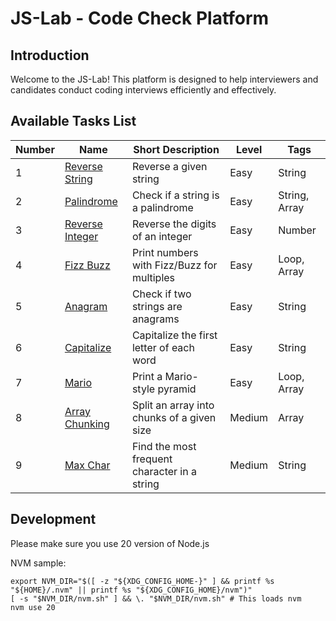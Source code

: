 # JS-Lab - Code Check Platform

## Introduction

Welcome to the JS-Lab! This platform is designed to help interviewers and candidates conduct coding interviews efficiently and effectively.

## Available Tasks List

Number | Name                                                                     | Short Description                            | Level  | Tags
------ | ------------------------------------------------------------------------ | -------------------------------------------- | ------ | -------------
1      | [Reverse String](https://js-laboratory.vercel.app/task/reverse-string)   | Reverse a given string                       | Easy   | String
2      | [Palindrome](https://js-laboratory.vercel.app/task/palindrome)           | Check if a string is a palindrome            | Easy   | String, Array
3      | [Reverse Integer](https://js-laboratory.vercel.app/task/reverse-integer) | Reverse the digits of an integer             | Easy   | Number
4      | [Fizz Buzz](https://js-laboratory.vercel.app/task/fizz-buzz)             | Print numbers with Fizz/Buzz for multiples   | Easy   | Loop, Array
5      | [Anagram](https://js-laboratory.vercel.app/task/anagram)                 | Check if two strings are anagrams            | Easy   | String
6      | [Capitalize](https://js-laboratory.vercel.app/task/capitalize)           | Capitalize the first letter of each word     | Easy   | String
7      | [Mario](https://js-laboratory.vercel.app/task/mario)                     | Print a Mario-style pyramid                  | Easy   | Loop, Array
8      | [Array Chunking](https://js-laboratory.vercel.app/task/chank)            | Split an array into chunks of a given size   | Medium | Array
9      | [Max Char](https://js-laboratory.vercel.app/task/maxchar)                | Find the most frequent character in a string | Medium | String

## Development

Please make sure you use 20 version of Node.js

NVM sample:

```
export NVM_DIR="$([ -z "${XDG_CONFIG_HOME-}" ] && printf %s "${HOME}/.nvm" || printf %s "${XDG_CONFIG_HOME}/nvm")"
[ -s "$NVM_DIR/nvm.sh" ] && \. "$NVM_DIR/nvm.sh" # This loads nvm
nvm use 20
```
